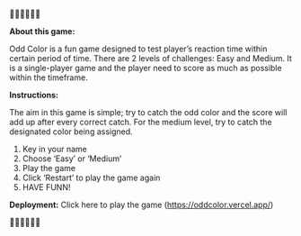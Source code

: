 :blue_heart::blue_heart::blue_heart::blue_heart::blue_heart::blue_heart:


**About this game:**

Odd Color is a fun game designed to test player’s reaction time within certain period of time. There are 2 levels of challenges: Easy and Medium. It is a single-player game and the player need to score as much as possible within the timeframe.

**Instructions:**

The aim in this game is simple; try to catch the odd color and the score will add up after every correct catch. For the medium level, try to catch the designated color being assigned.
1. Key in your name
2. Choose ‘Easy’ or ‘Medium’
3. Play the game
4. Click ‘Restart’ to play the game again
5. HAVE FUNN!

**Deployment:**
Click here to play the game (https://oddcolor.vercel.app/)


:blue_heart::blue_heart::blue_heart::blue_heart::blue_heart::blue_heart:
